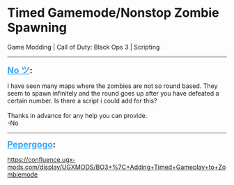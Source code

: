 # Timed Gamemode/Nonstop Zombie Spawning
Game Modding | Call of Duty: Black Ops 3 | Scripting

---
<strong style="font-size: 1.4em;"><span style="text-decoration: underline;text-decoration-color: #34a7f9;"><span style="color:#34a7f9;">No ツ</span></span>:</strong>

<p>I have seen many maps where the zombies are not so round based. They seem to spawn infinitely and the round goes up after you have defeated a certain number.  Is there a script i could add for this?<br /><br />Thanks in advance for any help you can provide.<br /> -No</p>

---
<strong style="font-size: 1.4em;"><span style="text-decoration: underline;text-decoration-color: #34a7f9;"><span style="color:#34a7f9;">Pepergogo</span></span>:</strong>

<p><a href="https://confluence.ugx-mods.com/display/UGXMODS/BO3+%7C+Adding+Timed+Gameplay+to+Zombiemode">https://confluence.ugx-mods.com/display/UGXMODS/BO3+%7C+Adding+Timed+Gameplay+to+Zombiemode</a></p>
